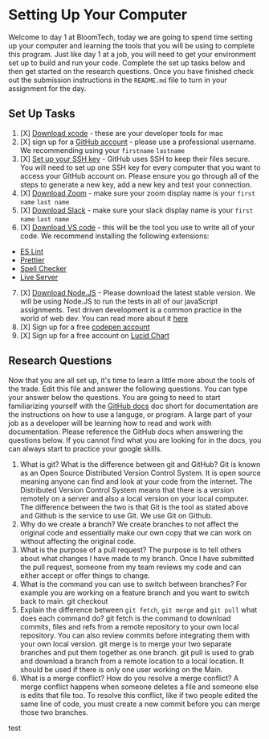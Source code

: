 # Setting Up Your Computer

Welcome to day 1 at BloomTech, today we are going to spend time setting up your computer and learning the tools that you will be using to complete this program. Just like day 1 at a job, you will need to get your environment set up to build and run your code. Complete the set up tasks below and then get started on the research questions. Once you have finished check out the submission instructions in the `README.md` file to turn in your assignment for the day. 

## Set Up Tasks 
1. [X] [Download xcode](https://apps.apple.com/us/app/xcode/id497799835?mt=12) - these are your developer tools for mac 
2. [X] sign up for a [GitHub account](https://github.com/join) - please use a professional username. We recommending using your `firstname` `lastname`
3. [X] [Set up your SSH key](https://docs.github.com/en/authentication/connecting-to-github-with-ssh/generating-a-new-ssh-key-and-adding-it-to-the-ssh-agent) - GitHub uses SSH to keep their files secure. You will need to set up one SSH key for every computer that you want to access your GitHub account on. Please ensure you go through all of the steps to generate a new key, add a new key and test your connection.
4. [X] [Download Zoom](https://zoom.us/download) - make sure your zoom display name is your `first name` `last name`
5. [X] [Download Slack](https://slack.com/help/articles/207677868-Download-Slack-for-Mac) - make sure your slack display name is your `first name` `last name` 
6. [X] [Download VS code](https://code.visualstudio.com/download) - this will be the tool you use to write all of your code. We recommend installing the following extensions: 
- [ES Lint](https://marketplace.visualstudio.com/items?itemName=dbaeumer.vscode-eslint)
- [Prettier](https://marketplace.visualstudio.com/items?itemName=esbenp.prettier-vscode)
- [Spell Checker](https://marketplace.visualstudio.com/items?itemName=streetsidesoftware.code-spell-checker)
- [Live Server](https://marketplace.visualstudio.com/items?itemName=ritwickdey.LiveServer)
7. [X] [Download Node.JS](https://nodejs.org/en/) - Please download the latest stable version. We will be using Node.JS to run the tests in all of our javaScript assignments. Test driven development is a common practice in the world of web dev. You can read more about it [here](https://www.freecodecamp.org/news/test-driven-development-what-it-is-and-what-it-is-not-41fa6bca02a2/) 
8. [X] Sign up for a free [codepen account](https://codepen.io/accounts/signup/user/free)
9. [X] Sign up for a free account on [Lucid Chart](https://www.lucidchart.com/pages/landing?utm_source=google&utm_medium=cpc&utm_campaign[…]tTwOoXp_lCeLTC97pikTFa5cE58FWHwjjpTSGsGPRqR2AAaAh-MEALw_wcB)

## Research Questions 

Now that you are all set up, it's time to learn a little more about the tools of the trade. Edit this file and answer the following questions. You can type your answer below the questions. You are going to need to start familiarizing yourself with the [GitHub docs](https://docs.github.com/en) doc short for documentation are the instructions on how to use a languge, or program. A large part of your job as a developer will be learning how to read and work with documentation. Please reference the GitHub docs when answering the questions below. If you cannot find what you are looking for in the docs, you can always start to practice your google skills. 

1. What is git? What is the difference between git and GitHub?
Git is known as an Open Source Distributed Version Control System. It is open source meaning anyone can find and look at your code from the internet. The Distributed Version Control System means that there is a version remotely on a server and also a local version on your local computer.  The difference between the two is that Git is the tool as stated above and Github is the service to use Git. We use Git on Github.
2. Why do we create a branch? 
We create branches to not affect the original code and essentially make our own copy that we can work on without affecting the original code.
3. What is the purpose of a pull request? 
The purpose is to tell others about what changes I have made to my branch. Once I have submitted the pull request, someone from my team reviews my code and can either accept or offer things to change.
4. What is the command you can use to switch between branches? For example you are working on a feature branch and you want to switch back to main. 
git checkout
5. Explain the difference between `git fetch`, `git merge` and `git pull` what does each command do? 
git fetch is the command to download commits, files and refs from a remote repository to your own local repository. You can also review commits before integrating them with your own local version. git merge is to merge your two separate branches and put them together as one branch. git pull is used to grab and download a branch from a remote location to a local location. It should be used if there is only one user working on the Main.
6. What is a merge conflict? How do you resolve a merge conflict? 
A merge conflict happens when someone deletes a file and someone else is edits that file too. To resolve this conflict, like if two people edited the same line of code, you must create a new commit before you can merge those two branches.



test
